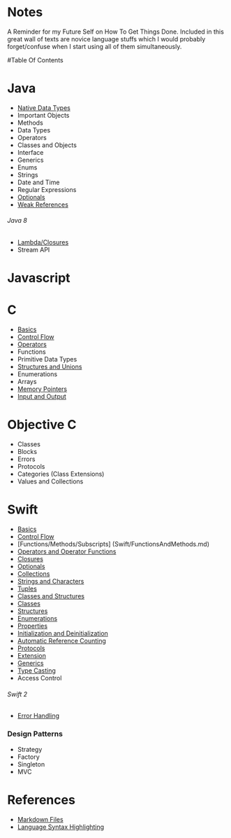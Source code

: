 # Notes
A Reminder for my Future Self on How To Get Things Done. Included in this great wall of texts are novice language stuffs which I would probably forget/confuse when I start using all of them simultaneously.

#Table Of Contents

# Java
* [Native Data Types](/Java/NativeDataTypes.md)
* Important Objects
* Methods
* Data Types
* Operators
* Classes and Objects
* Interface
* Generics
* Enums
* Strings
* Date and Time
* Regular Expressions
* [Optionals](http://www.oracle.com/technetwork/articles/java/java8-optional-2175753.html)
* [Weak References](https://docs.oracle.com/javase/7/docs/api/java/lang/ref/WeakReference.html)

###### Java 8
* [Lambda/Closures](/Java/Lambda.md)
* Stream API

# Javascript

# C
* [Basics](/C/Basics.md)
* [Control Flow](/C/ControlFlow.md)
* [Operators](/C/Operators.md)
* Functions
* Primitive Data Types
* [Structures and Unions](/C/StructuresAndUnions.md)
* Enumerations
* Arrays
* [Memory Pointers](/C/MemoryPointers.md)
* [Input and Output](/C/InputAndOutput.md)

# Objective C
* Classes
* Blocks
* Errors
* Protocols
* Categories (Class Extensions)
* Values and Collections

# Swift
* [Basics](/Swift/Basics.md)
* [Control Flow](/Swift/ControlFlow.md)
* [Functions/Methods/Subscripts] (Swift/FunctionsAndMethods.md)
* [Operators and Operator Functions](/Swift/Operators.md)
* [Closures](/Swift/Closures.md)
* [Optionals](/Swift/Optionals.md)
* [Collections](/Swift/Collections.md)
* [Strings and Characters](/Swift/StringsAndCharacters.md)
* [Tuples](/Swift/Tuples.md)
* [Classes and Structures](/Swift/ClassesAndStructures.md)
* [Classes](/Swift/Classes.md)
* [Structures](/Swift/Structures.md)
* [Enumerations](/Swift/Enumerations.md)
* [Properties](/Swift/Properties.md)
* [Initialization and Deinitialization](/Swift/InitializationAndDeinitialization.md)
* [Automatic Reference Counting](/Swift/AutomaticReferenceCounting.md)
* [Protocols](/Swift/Protocols.md)
* [Extension](/Swift/Extensions.md)
* [Generics](/Swift/Generics.md)
* [Type Casting](/Swift/TypeCasting.md)
* Access Control

###### Swift 2
* [Error Handling](https://developer.apple.com/library/prerelease/ios/documentation/Swift/Conceptual/Swift_Programming_Language/ErrorHandling.html#//apple_ref/doc/uid/TP40014097-CH42-ID508)

### Design Patterns
* Strategy
* Factory
* Singleton
* MVC

# References
* [Markdown Files](https://help.github.com/articles/github-flavored-markdown/)
* [Language Syntax Highlighting](http://tinker.kotaweaver.com/blog/?p=152)




